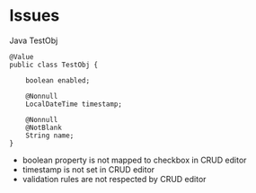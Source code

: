 # Issues

Java TestObj

    @Value
    public class TestObj {

        boolean enabled;

        @Nonnull
        LocalDateTime timestamp;

        @Nonnull
        @NotBlank
        String name;
    }

- boolean property is not mapped to checkbox in CRUD editor
- timestamp is not set in CRUD editor
- validation rules are not respected by CRUD editor 